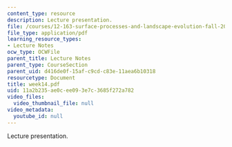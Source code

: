 ```yaml
---
content_type: resource
description: Lecture presentation.
file: /courses/12-163-surface-processes-and-landscape-evolution-fall-2004/11a2b235ae0cee093e7c3685f272a782_week14.pdf
file_type: application/pdf
learning_resource_types:
- Lecture Notes
ocw_type: OCWFile
parent_title: Lecture Notes
parent_type: CourseSection
parent_uid: d416de0f-15af-c9cd-c83e-11aea6b10318
resourcetype: Document
title: week14.pdf
uid: 11a2b235-ae0c-ee09-3e7c-3685f272a782
video_files:
  video_thumbnail_file: null
video_metadata:
  youtube_id: null
---
```

Lecture presentation.

